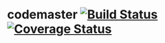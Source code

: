 
# codemaster [![Build Status](https://travis-ci.com/afontainec/codemaster.svg?branch=master)](https://travis-ci.com/afontainec/codemaster) [![Coverage Status](https://coveralls.io/repos/github/afontainec/codemaster/badge.svg?branch=coveralls)](https://coveralls.io/github/afontainec/codemaster?branch=coveralls)
